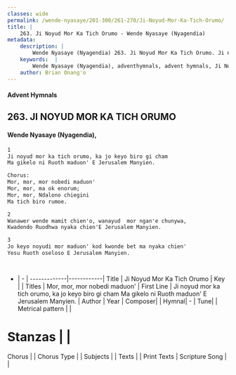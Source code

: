 ```yaml
---
classes: wide
permalink: /wende-nyasaye/201-300/261-270/Ji-Noyud-Mor-Ka-Tich-Orumo/
title: |
    263. Ji Noyud Mor Ka Tich Orumo - Wende Nyasaye (Nyagendia)
metadata:
    description: |
        Wende Nyasaye (Nyagendia) 263. Ji Noyud Mor Ka Tich Orumo. Ji noyud mor ka tich orumo, ka jo keyo biro gi cham Ma gikelo ni Ruoth maduon' E Jerusalem Manyien.  Chorus: Mor, mor, mor nobedi maduon' Mor, mor, ma ok enorum; Mor, mor, Ndalono chiegini Ma tich biro rumoe.   
    keywords:  |
        Wende Nyasaye (Nyagendia), adventhymnals, advent hymnals, Ji Noyud Mor Ka Tich Orumo, Ji noyud mor ka tich orumo, ka jo keyo biro gi cham Ma gikelo ni Ruoth maduon' E Jerusalem Manyien.. Mor, mor, mor nobedi maduon'
    author: Brian Onang'o
---
```


#### Advent Hymnals
## 263. JI NOYUD MOR KA TICH ORUMO
####  Wende Nyasaye (Nyagendia),

```txt
1
Ji noyud mor ka tich orumo, ka jo keyo biro gi cham
Ma gikelo ni Ruoth maduon' E Jerusalem Manyien.

Chorus:
Mor, mor, mor nobedi maduon'
Mor, mor, ma ok enorum;
Mor, mor, Ndalono chiegini
Ma tich biro rumoe. 

2
Wanawer wende mamit chien'o, wanayud  mor ngan'e chunywa,
Kwadendo Ruodhwa nyaka chien'E Jerusalem Manyien.

3
Jo keyo noyudi mor maduon' kod kwonde bet ma nyaka chien'
Yesu Ruoth oseloso E Jerusalem Manyien.




```

- |   -  |
-------------|------------|
Title | Ji Noyud Mor Ka Tich Orumo |
Key |  |
Titles | Mor, mor, mor nobedi maduon' |
First Line | Ji noyud mor ka tich orumo, ka jo keyo biro gi cham Ma gikelo ni Ruoth maduon' E Jerusalem Manyien. |
Author | 
Year | 
Composer| |
Hymnal|  - |
Tune|  |
Metrical pattern | |
# Stanzas |  |
Chorus |  |
Chorus Type |  |
Subjects | |
Texts |  |
Print Texts | 
Scripture Song |  |
    
